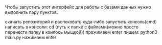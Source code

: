 Чтобы запустить этот интерфейс для работы с базами данных нужно выполнить пару пунктов:

  скачать репозиторий и распоковать куда-либо
  запустить консоль(cmd)
  написать в консоли: cd (путь к папке с файлами(можно просто перенести папку в конлось мыщкой))
  прожимаем enter
  пищем: python3 main.py
  нажимаем enter
